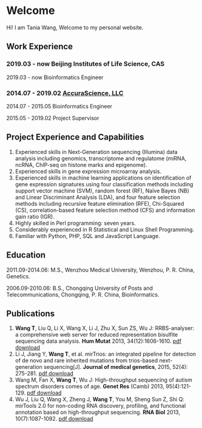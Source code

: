 # Welcome

Hi! I am Tania Wang, Welcome to my personal website. 


## Work Experience

### 2019.03 - now   Beijing Institutes of Life Science, CAS
  2019.03 - now   Bioinformatics Engineer


### 2014.07 - 2019.02   [AccuraScience, LLC](http://www.AccuraScience.com)
  2014.07 - 2015.05   Bioinformatics Engineer
  
  2015.05 - 2019.02       Project Supervisor



## Project Experience and Capabilities
1.	Experienced skills in Next-Generation sequencing (Illumina) data analysis including genomics, transcriptome and regulatome (miRNA, ncRNA, ChIP-seq on histone marks and epigenome).
2.	Experienced skills in gene expression microarray analysis. 
3.	Experienced skills in machine learning applications on identification of gene expression signatures using four classification methods including support vector machine (SVM), random forest (RF), Naïve Bayes (NB) and Linear Discriminant Analysis (LDA), and four feature selection methods including recursive feature elimination (RFE), Chi-Squared (CS), correlation-based feature selection method (CFS) and information gain ratio (IGR).
4.	Highly skilled in Perl programming: seven years.
5.	Considerably experienced in R Statistical and Linux Shell Programming.
6.	Familiar with Python, PHP, SQL and JavaScript Language.


## Education
2011.09-2014.06: M.S., Wenzhou Medical University, Wenzhou, P. R. China, Genetics.

2006.09-2010.06: B.S., Chongqing University of Posts and Telecommunications, Chongqing, P. R. China, Bioinformatics.

## Publications
1.	**Wang T**, Liu Q, Li X, Wang X, Li J, Zhu X, Sun ZS, Wu J: RRBS-analyser: a comprehensive web server for reduced representation bisulfite sequencing data analysis. **Hum Mutat** 2013, 34(12):1606-1610. [pdf download](https://tania.wang/publications/wang2013.pdf)
2.	Li J, Jiang Y, **Wang T**, et al. mirTrios: an integrated pipeline for detection of de novo and rare inherited mutations from trios-based next-generation sequencing[J]. **Journal of medical genetics**, 2015, 52(4): 275-281. [pdf download](https://tania.wang/publications/li2015.pdf)
3.	Wang M, Fan X, **Wang T**, Wu J: High-throughput sequencing of autism spectrum disorders comes of age. **Genet Res** (Camb) 2013, 95(4):121-129. [pdf download](https://tania.wang/publications/wang2013b.pdf)
4.	Wu J, Liu Q, Wang X, Zheng J, **Wang T**, You M, Sheng Sun Z, Shi Q: mirTools 2.0 for non-coding RNA discovery, profiling, and functional annotation based on high-throughput sequencing. **RNA Biol** 2013, 10(7):1087-1092. [pdf download](https://tania.wang/publications/wu2013.pdf)
